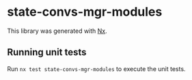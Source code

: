 # state-convs-mgr-modules

This library was generated with [Nx](https://nx.dev).

## Running unit tests

Run `nx test state-convs-mgr-modules` to execute the unit tests.
